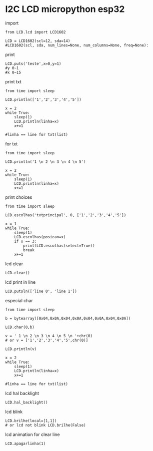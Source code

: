 # I2C LCD micropython esp32

import

    from LCD.lcd import LCD1602
    
    LCD = LCD1602(scl=12, sda=14)
    #LCD1602(scl, sda, num_lines=None, num_columns=None, freq=None):

print
    
    LCD.puts('teste',x=0,y=1)
    #y 0~1
    #x 0~15

print txt

    from time import sleep
    
    LCD.println(['1','2','3','4','5'])
    
    x = 2
    while True:
        sleep(1)
        LCD.println(linha=x)
        x+=1

    #linha == line for txt(list)

for txt

    from time import sleep
    
    LCD.println('1 \n 2 \n 3 \n 4 \n 5')

    x = 2
    while True:
        sleep(1)
        LCD.println(linha=x)
        x+=1

print choices

    from time import sleep
    
    LCD.escolhas('txtprincipal', 0, ['1','2','3','4','5'])
    
    x = 1
    while True:
        sleep(1)
        LCD.escolhas(posicao=x)
        if x == 3:
            print(LCD.escolhas(select=True))
            break
        x+=1

lcd clear

    LCD.clear()
    
lcd print in line

    LCD.putsln(['line 0', 'line 1'])

especial char

    from time import sleep
    
    b = bytearray([0x04,0x0A,0x04,0x0A,0x04,0x0A,0x04,0x0A])
    
    LCD.char(0,b)
    
    v = ' 1 \n 2 \n 3 \n 4 \n 5 \n '+chr(0)
    # or v = ['1','2','3','4','5',chr(0)]
    
    LCD.println(v)
    
    x = 2
    while True:
        sleep(1)
        LCD.println(linha=x)
        x+=1

    #linha == line for txt(list)

lcd hal backlight

    LCD.hal_backlight()

lcd blink

    LCD.brilhe(local=[1,1])
    # or lcd not blink LCD.brilhe(False) 

lcd animation for clear line
    
    LCD.apagarlinha(1)